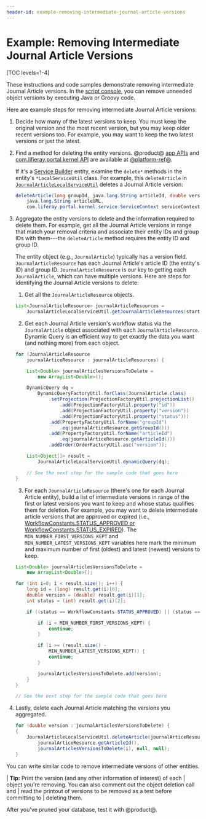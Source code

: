 ```yaml
---
header-id: example-removing-intermediate-journal-article-versions
---
```


# Example: Removing Intermediate Journal Article Versions

[TOC levels=1-4]

These instructions and code samples demonstrate removing intermediate Journal
Article versions. In the 
[script console](/docs/7-2/user/-/knowledge_base/u/running-scripts-from-the-script-console),
you can remove unneeded object versions by executing Java or Groovy
code. 

Here are example steps for removing intermediate Journal Article versions: 

1.  Decide how many of the latest versions to keep. You must keep the original
    version and the most recent version, but you may keep older recent versions
    too. For example, you may want to keep the two latest versions or just the
    latest. 

2.  Find a method for deleting the entity versions. @product@ [app 
    APIs](@app-ref@/apps/) and [com.lifieray.portal.kernel
    API](@platform-ref@/7.2-latest/javadocs/portal-kernel/) are available at
    [@platform-ref@](@platform-ref@).

    If it's a [Service Builder](/docs/7-2/appdev/-/knowledge_base/a/service-builder) entity,
    examine the `delete*` methods in the entity's `*LocalServiceUtil` class. For
    example, this `deleteArticle` in
    [`JournalArticleLocalServiceUtil`](@app-ref@/web-experience/latest/javadocs/com/liferay/journal/service/JournalArticleLocalServiceUtil.html#deleteArticle-long-java.lang.String-double-java.lang.String-com.liferay.portal.kernel.service.ServiceContext-)
    deletes a Journal Article version:

    ```java
    deleteArticle(long groupId, java.lang.String articleId, double version, 
        java.lang.String articleURL, 
        com.liferay.portal.kernel.service.ServiceContext serviceContext)
    ```

3.  Aggregate the entity versions to delete and the information required to 
    delete them. For example, get all the Journal Article versions in range that
    match your removal criteria and associate their entity IDs and group IDs
    with them---the `deleteArticle` method requires the entity ID and group ID. 

    The entity object (e.g., `JournalArticle`) typically has a version field.
    `JournalArticleResource` has each Journal Article's article ID (the entity's
    ID) and group ID. `JournalArticleResource` is our key to getting each
    `JournalArticle`, which can have multiple versions. Here are steps for
    identifying the Journal Article versions to delete:

    1.  Get all the `JournalArticleResource` objects. 

    ```java
    List<JournalArticleResource> journalArticleResources = 
        JournalArticleLocalServiceUtil.getJournalArticleResources(start, end);
    ```

    2.  Get each Journal Article version's workflow status via the 
        `JournalArticle` object associated with each `JournalArticleResource`.
        Dynamic Query is an efficient way to get exactly the data you want 
        (and nothing more) from each object.
        
        <!--Add back link for 'Dynamic Query' once dynamic-query article is available-->

    ```java 
	for (JournalArticleResource
		journalArticeResource : journalArticleResources) {

		List<Double> journalArticlesVersionsToDelete =
			new ArrayList<Double>();

        DynamicQuery dq =
            DynamicQueryFactoryUtil.forClass(JournalArticle.class)
                .setProjection(ProjectionFactoryUtil.projectionList()
                    .add(ProjectionFactoryUtil.property("id"))
                    .add(ProjectionFactoryUtil.property("version"))
                    .add(ProjectionFactoryUtil.property("status")))
                .add(PropertyFactoryUtil.forName("groupId")
                    .eq(journalArticeResource.getGroupId()))
                .add(PropertyFactoryUtil.forName("articleId")
                    .eq(journalArticeResource.getArticleId()))
                .addOrder(OrderFactoryUtil.asc("version"));

        List<Object[]> result =
            JournalArticleLocalServiceUtil.dynamicQuery(dq);

        // See the next step for the sample code that goes here
    }
    ```

    3.  For each `JournalArticleResource` (there's one for each Journal Article 
        entity), build a list of intermediate versions in range of the first or
        latest versions you want to keep and whose status qualifies them for
        deletion. For example, you may want to delete intermediate article
        versions that are approved or expired (i.e.,
        [WorkflowConstants.STATUS_APPROVED or
        WorkflowConstants.STATUS_EXPIRED](@platform-ref@/7.2-latest/javadocs/portal-kernel/com/liferay/portal/kernel/workflow/WorkflowConstants.html)).
        The `MIN_NUMBER_FIRST_VERSIONS_KEPT` and
        `MIN_NUMBER_LATEST_VERSIONS_KEPT` variables here mark the minimum and
        maximum number of first (oldest) and latest (newest) versions to keep. 

    ```java 
    List<Double> journalArticlesVersionsToDelete =
		new ArrayList<Double>();

	for (int i=0; i < result.size(); i++) {
		long id = (long) result.get(i)[0];
		double version = (double) result.get(i)[1];
		int status = (int) result.get(i)[2];

		if ((status == WorkflowConstants.STATUS_APPROVED) || (status == WorkflowConstants.STATUS_EXPIRED) {

			if (i < MIN_NUMBER_FIRST_VERSIONS_KEPT) {
				continue;
			}

			if (i >= (result.size() -
				MIN_NUMBER_LATEST_VERSIONS_KEPT)) {
				continue;
			}

			journalArticlesVersionsToDelete.add(version);
		}
	}

    // See the next step for the sample code that goes here
    ```

4.  Lastly, delete each Journal Article matching the versions you aggregated. 

    ```java
    for (double version : journalArticlesVersionsToDelete) {
    {
        JournalArticleLocalServiceUtil.deleteArticle(journalArticeResource.getGroupId(),
            journalArticeResource.getArticleId(), 
            journalArticlesVersionsToDelete(i), null, null);
    }
    ```

You can write similar code to remove intermediate versions of other entities. 

| **Tip:** Print the version (and any other information of interest) of each
| object you're removing. You can also comment out the object deletion call and
| read the printout of versions to be removed as a test before committing to
| deleting them. 

After you've pruned your database, test it with @product@. 
